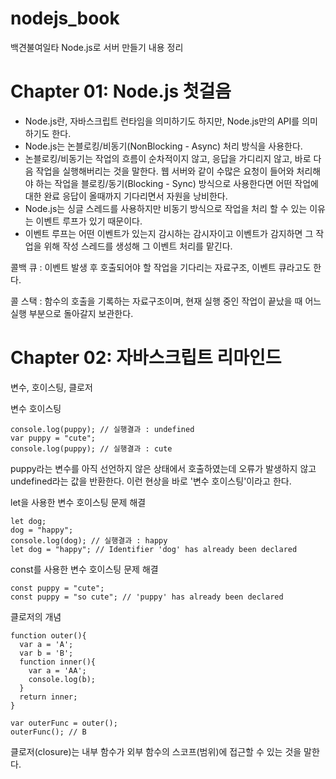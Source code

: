 # nodejs_book
백견불여일타 Node.js로 서버 만들기 내용 정리

# Chapter 01: Node.js 첫걸음
- Node.js란, 자바스크립트 런타임을 의미하기도 하지만, Node.js만의 API를 의미하기도 한다.
- Node.js는 논블로킹/비동기(NonBlocking - Async) 처리 방식을 사용한다.
- 논블로킹/비동기는 작업의 흐름이 순차적이지 않고, 응답을 가디리지 않고, 바로 다음 작업을 실행해버리는 것을 말한다. 웹 서버와 같이 수많은 요청이 들어와 처리해야 하는 작업을 블로킹/동기(Blocking - Sync) 방식으로 사용한다면 어떤 작업에 대한 완료 응답이 올때까지 기다리면서 자원을 낭비한다.
- Node.js는 싱글 스레드를 사용하지만 비동기 방식으로 작업을 처리 할 수 있는 이유는 이벤트 루프가 있기 때문이다.
- 이벤트 루프는 어떤 이벤트가 있는지 감시하는 감시자이고 이벤트가 감지하면 그 작업을 위해 작성 스레드를 생성해 그 이벤트 처리를 맡긴다.

콜백 큐 : 이벤트 발생 후 호출되어야 할 작업을 기다리는 자료구조, 이벤트 큐라고도 한다.

콜 스택 : 함수의 호출을 기록하는 자료구조이며, 현재 실행 중인 작업이 끝났을 때 어느 실행 부분으로 돌아갈지 보관한다.

# Chapter 02: 자바스크립트 리마인드
변수, 호이스팅, 클로저

변수 호이스팅
```
console.log(puppy); // 실행결과 : undefined
var puppy = "cute";
console.log(puppy); // 실행결과 : cute
```
puppy라는 변수를 아직 선언하지 않은 상태에서 호출하였는데 오류가 발생하지 않고 undefined라는 값을 반환한다. 이런 현상을 바로 '변수 호이스팅'이라고 한다. 

let을 사용한 변수 호이스팅 문제 해결
```
let dog;
dog = "happy";
console.log(dog); // 실행결과 : happy
let dog = "happy"; // Identifier 'dog' has already been declared
```

const를 사용한 변수 호이스팅 문제 해결
```
const puppy = "cute";
const puppy = "so cute"; // 'puppy' has already been declared
```

클로저의 개념
```
function outer(){
  var a = 'A';
  var b = 'B';
  function inner(){
    var a = 'AA';
    console.log(b);
  }
  return inner;
}

var outerFunc = outer();
outerFunc(); // B
```
클로저(closure)는 내부 함수가 외부 함수의 스코프(범위)에 접근할 수 있는 것을 말한다.
